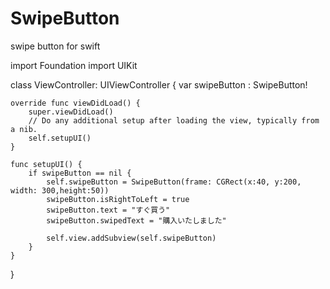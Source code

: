 # SwipeButton
swipe button for swift 

import Foundation
import UIKit

class ViewController: UIViewController {
    var swipeButton : SwipeButton!

    override func viewDidLoad() {
        super.viewDidLoad()
        // Do any additional setup after loading the view, typically from a nib.
        self.setupUI()
    }

    func setupUI() {
        if swipeButton == nil {
            self.swipeButton = SwipeButton(frame: CGRect(x:40, y:200, width: 300,height:50))
            swipeButton.isRightToLeft = true
            swipeButton.text = "すぐ買う"
            swipeButton.swipedText = "購入いたしました"

            self.view.addSubview(self.swipeButton)
        }
    }
}
